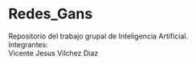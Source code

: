 # Redes_Gans
Repositorio del trabajo grupal de Inteligencia Artificial.  
Integrantes:  
Vicente Jesus Vilchez Diaz
